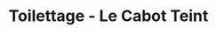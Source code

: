 ---
title: "Toilettage - Le Cabot Teint"
url: /wingles/toilettage-le-cabot-teint/
shop: animal de compagnie
---
